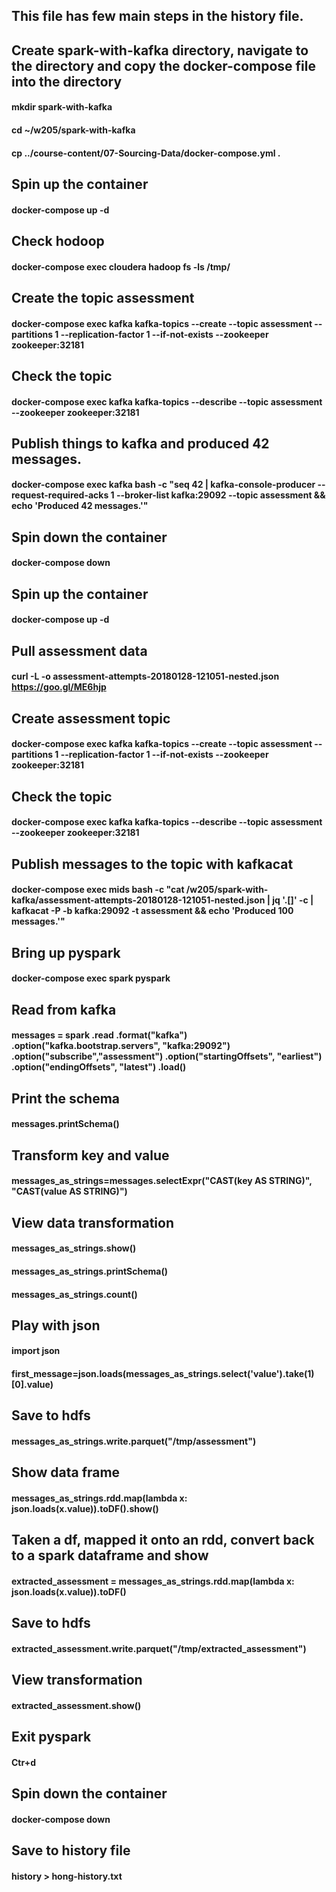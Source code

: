 
## This file has few main steps in the history file.

## Create spark-with-kafka directory, navigate to the directory and copy the docker-compose file into the directory
#### mkdir spark-with-kafka
#### cd ~/w205/spark-with-kafka
#### cp ../course-content/07-Sourcing-Data/docker-compose.yml .

## Spin up the container
#### docker-compose up -d

## Check hodoop
#### docker-compose exec cloudera hadoop fs -ls /tmp/

## Create the topic assessment
#### docker-compose exec kafka   kafka-topics     --create     --topic assessment     --partitions 1     --replication-factor 1     --if-not-exists     --zookeeper zookeeper:32181

## Check the topic
#### docker-compose exec kafka   kafka-topics   --describe   --topic assessment   --zookeeper zookeeper:32181

## Publish things to kafka and produced 42 messages.
#### docker-compose exec kafka   bash -c "seq 42 | kafka-console-producer \--request-required-acks 1 \--broker-list kafka:29092 \--topic assessment && echo 'Produced 42 messages.'"

## Spin down the container
#### docker-compose down

## Spin up the container
#### docker-compose up -d

## Pull assessment data
#### curl -L -o assessment-attempts-20180128-121051-nested.json https://goo.gl/ME6hjp

## Create assessment topic
#### docker-compose exec kafka   kafka-topics     --create     --topic assessment     --partitions 1     --replication-factor 1     --if-not-exists     --zookeeper zookeeper:32181

## Check the topic
#### docker-compose exec kafka   kafka-topics   --describe   --topic assessment   --zookeeper zookeeper:32181

## Publish messages to the topic with kafkacat
#### docker-compose exec mids bash -c "cat /w205/spark-with-kafka/assessment-attempts-20180128-121051-nested.json | jq '.[]' -c | kafkacat -P -b kafka:29092 -t assessment && echo 'Produced 100 messages.'"

## Bring up pyspark
#### docker-compose exec spark pyspark

## Read from kafka
#### messages = spark \.read \.format("kafka") \.option("kafka.bootstrap.servers", "kafka:29092") \.option("subscribe","assessment") \.option("startingOffsets", "earliest") \.option("endingOffsets", "latest") \.load() 

## Print the schema
#### messages.printSchema()

## Transform key and value
#### messages_as_strings=messages.selectExpr("CAST(key AS STRING)", "CAST(value AS STRING)")


## View data transformation
#### messages_as_strings.show()
#### messages_as_strings.printSchema()
#### messages_as_strings.count()

## Play with json
#### import json
#### first_message=json.loads(messages_as_strings.select('value').take(1)[0].value)

## Save to hdfs
#### messages_as_strings.write.parquet("/tmp/assessment")

## Show data frame
#### messages_as_strings.rdd.map(lambda x: json.loads(x.value)).toDF().show()

## Taken a df, mapped it onto an rdd, convert back to a spark dataframe and show
#### extracted_assessment = messages_as_strings.rdd.map(lambda x: json.loads(x.value)).toDF()

## Save to hdfs
#### extracted_assessment.write.parquet("/tmp/extracted_assessment")

## View transformation
#### extracted_assessment.show()

## Exit pyspark
#### Ctr+d

## Spin down the container
#### docker-compose down

## Save to history file
#### history > hong-history.txt


